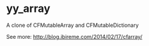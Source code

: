 yy_array
========

A clone of CFMutableArray and CFMutableDictionary

See more: http://blog.ibireme.com/2014/02/17/cfarray/